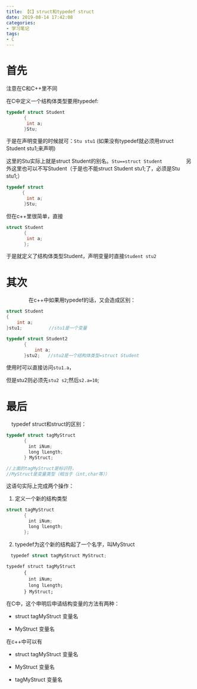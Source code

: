 ```yaml
---
title: 【C】struct和typedef struct
date: 2019-08-14 17:42:08
categories: 
- 学习笔记
tags: 
- C
---
```

# 首先

注意在C和C++里不同

在C中定义一个结构体类型要用typedef:
```C
typedef struct Student
　　　　{
　　　　 int a;
　　　　}Stu;
```
于是在声明变量的时候就可：`Stu stu1` (如果没有typedef就必须用struct Student stu1;来声明)

这里的Stu实际上就是struct Student的别名。`Stu==struct Student`
　　　　
另外这里也可以不写Student（于是也不能struct Student stu1;了，必须是Stu stu1;）
```C
typedef struct
　　　 {
　　　　 int a;
　　　　}Stu;
```

但在c++里很简单，直接
```C++
struct Student
　　　　{
　　　　 int a;
　　　　};　　　　
```
于是就定义了结构体类型Student，声明变量时直接`Student stu2`

# 其次
　　　　
在c++中如果用typedef的话，又会造成区别：
```C++
struct Student
{
    int a;
}stu1;          //stu1是一个变量
```


```C++
typedef struct Student2
　　　　{
　　　　    int a;
　　　　}stu2;   //stu2是一个结构体类型=struct Student
```
使用时可以直接访问`stu1.a`，

但是stu2则必须先`stu2 s2`;然后`s2.a=10`;

# 最后

　typedef struct和struct的区别：

```C
typedef struct tagMyStruct
　　　　{ 
　　　　　int iNum;
　　　　　long lLength;
　　　　} MyStruct;

//上面的tagMyStruct是标识符，
//MyStruct是变量类型（相当于（int,char等））
```
这语句实际上完成两个操作：

1. 定义一个新的结构类型

```C
struct tagMyStruct
　　　　{　　 
　　　　　int iNum; 
　　　　　long lLength; 
　　　　};
```
2. typedef为这个新的结构起了一个名字，叫MyStruct

```C
　typedef struct tagMyStruct MyStruct;
```
```
typedef struct tagMyStruct
　　　　{ 
　　　　　int iNum;
　　　　　long lLength;
　　　　} MyStruct;
```

在C中，这个申明后申请结构变量的方法有两种：

- struct tagMyStruct 变量名

- MyStruct 变量名

在c++中可以有

- struct tagMyStruct 变量名

- MyStruct 变量名

- tagMyStruct 变量名